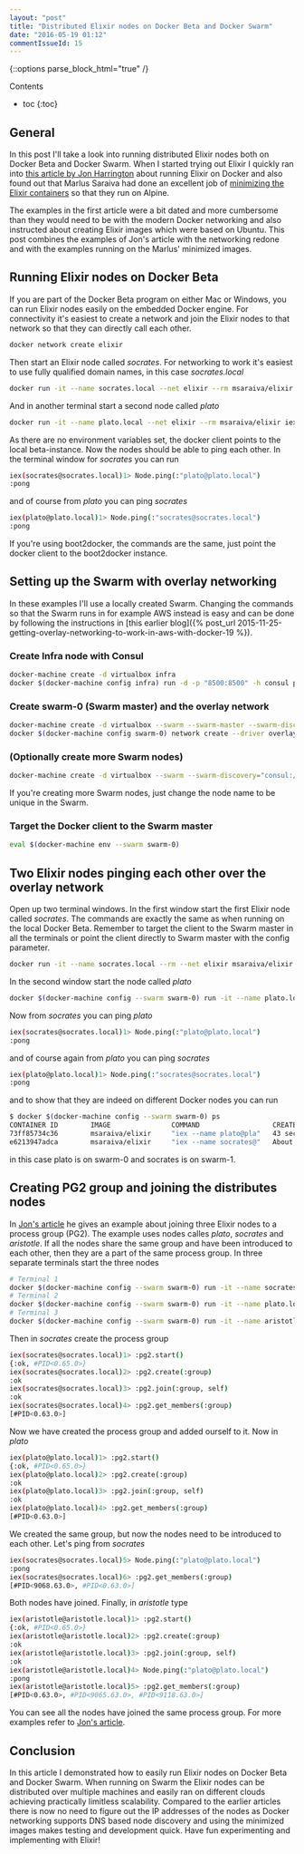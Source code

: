 ```yaml
---
layout: "post"
title: "Distributed Elixir nodes on Docker Beta and Docker Swarm"
date: "2016-05-19 01:12"
commentIssueId: 15
---
```


{::options parse_block_html="true" /}
<div class="toc">
Contents

<!--lint disable -->
* toc
{:toc}
</div>

## General

In this post I'll take a look into running distributed Elixir nodes both on
Docker Beta and Docker Swarm. When I started trying out Elixir I quickly ran
into [this article by Jon
Harrington](http://blog.jonharrington.org/elixir-and-docker/) about running
Elixir on Docker and also found out that Marlus Saraiva had done an excellent
job of [minimizing the Elixir
containers](https://github.com/msaraiva/alpine-erlang) so that they run on
Alpine.

The examples in the first article were a bit dated and more cumbersome than they
would need to be with the modern Docker networking and also instructed about
creating Elixir images which were based on Ubuntu. This post combines the
examples of Jon's article with the networking redone and with the examples
running on the Marlus' minimized images.

## Running Elixir nodes on Docker Beta

If you are part of the Docker Beta program on either Mac or Windows, you can run
Elixir nodes easily on the embedded Docker engine. For connectivity it's easiest
to create a network and join the Elixir nodes to that network so that they can
directly call each other.

~~~bash
docker network create elixir
~~~

Then start an Elixir node called _socrates_. For networking to work it's easiest
to use fully qualified domain names, in this case _socrates.local_

~~~bash
docker run -it --name socrates.local --net elixir --rm msaraiva/elixir iex --name socrates@socrates.local --cookie monster
~~~

And in another terminal start a second node called _plato_

~~~bash
docker run -it --name plato.local --net elixir --rm msaraiva/elixir iex --name plato@plato.local --cookie monster
~~~

As there are no environment variables set, the docker client points to the local
beta-instance. Now the nodes should be able to ping each other. In the terminal
window for _socrates_ you can run

~~~bash
iex(socrates@socrates.local)1> Node.ping(:"plato@plato.local")
:pong
~~~

and of course from _plato_ you can ping _socrates_

~~~bash
iex(plato@plato.local)1> Node.ping(:"socrates@socrates.local")
:pong
~~~

If you're using boot2docker, the commands are the same, just point the docker
client to the boot2docker instance.

## Setting up the Swarm with overlay networking

In these examples I'll use a locally created Swarm. Changing the commands so
that the Swarm runs in for example AWS instead is easy and can be done by
following the instructions in [this earlier blog]({% post_url
2015-11-25-getting-overlay-networking-to-work-in-aws-with-docker-19 %}).

### Create Infra node with Consul

~~~bash
docker-machine create -d virtualbox infra
docker $(docker-machine config infra) run -d -p "8500:8500" -h consul progrium/consul -server -bootstrap
~~~

### Create swarm-0 (Swarm master) and the overlay network

~~~bash
docker-machine create -d virtualbox --swarm --swarm-master --swarm-discovery="consul://$(docker-machine ip infra):8500" --engine-opt="cluster-store=consul://$(docker-machine ip infra):8500" --engine-opt="cluster-advertise=eth1:2376" swarm-0
docker $(docker-machine config swarm-0) network create --driver overlay elixir
~~~

### (Optionally create more Swarm nodes)

~~~bash
docker-machine create -d virtualbox --swarm --swarm-discovery="consul://$(docker-machine ip infra):8500" --engine-opt="cluster-store=consul://$(docker-machine ip infra):8500" --engine-opt="cluster-advertise=eth1:2376" swarm-1
~~~

If you're creating more Swarm nodes, just change the node name to be unique in
the Swarm.

### Target the Docker client to the Swarm master

~~~bash
eval $(docker-machine env --swarm swarm-0)
~~~

## Two Elixir nodes pinging each other over the overlay network

Open up two terminal windows. In the first window start the first Elixir node
called _socrates_. The commands are exactly the same as when running on the
local Docker Beta. Remember to target the client to the Swarm master in all the
terminals or point the client directly to Swarm master with the config
parameter.

~~~bash
docker run -it --name socrates.local --rm --net elixir msaraiva/elixir iex --name socrates@socrates.local --cookie monster
~~~

In the second window start the node called _plato_

~~~bash
docker $(docker-machine config --swarm swarm-0) run -it --name plato.local --rm --net elixir msaraiva/elixir iex --name plato@plato.local --cookie monster
~~~

Now from _socrates_ you can ping _plato_

~~~bash
iex(socrates@socrates.local)1> Node.ping(:"plato@plato.local")
:pong
~~~

and of course again from _plato_ you can ping _socrates_

~~~bash
iex(plato@plato.local)1> Node.ping(:"socrates@socrates.local")
:pong
~~~

and to show that they are indeed on different Docker nodes you can run

~~~bash
$ docker $(docker-machine config --swarm swarm-0) ps
CONTAINER ID        IMAGE               COMMAND                  CREATED              STATUS              PORTS               NAMES
73ff85734c36        msaraiva/elixir     "iex --name plato@pla"   43 seconds ago       Up 42 seconds                           swarm-0/plato.local
e6213947adca        msaraiva/elixir     "iex --name socrates@"   About a minute ago   Up About a minute                       swarm-1/socrates.local
~~~

in this case plato is on swarm-0 and socrates is on swarm-1.

## Creating PG2 group and joining the distributes nodes

In [Jon's article](http://blog.jonharrington.org/elixir-and-docker/) he gives an
example about joining three Elixir nodes to a process group (PG2). The example
uses nodes calles _plato_, _socrates_ and _aristotle_. If all the nodes share
the same group and have been introduced to each other, then they are a part of
the same process group. In three separate terminals start the three nodes

~~~bash
# Terminal 1
docker $(docker-machine config --swarm swarm-0) run -it --name socrates.local --rm --net elixir msaraiva/elixir iex --name socrates@socrates.local --cookie monster
# Terminal 2
docker $(docker-machine config --swarm swarm-0) run -it --name plato.local --rm --net elixir msaraiva/elixir iex --name plato@plato.local --cookie monster
# Terminal 3
docker $(docker-machine config --swarm swarm-0) run -it --name aristotle.local --rm --net elixir msaraiva/elixir iex --name aristotle@aristotle.local --cookie monster
~~~

Then in _socrates_ create the process group

~~~bash
iex(socrates@socrates.local)1> :pg2.start()
{:ok, #PID<0.65.0>}
iex(socrates@socrates.local)2> :pg2.create(:group)
:ok
iex(socrates@socrates.local)3> :pg2.join(:group, self)
:ok
iex(socrates@socrates.local)4> :pg2.get_members(:group)
[#PID<0.63.0>]
~~~

Now we have created the process group and added ourself to it. Now in _plato_

~~~bash
iex(plato@plato.local)1> :pg2.start()
{:ok, #PID<0.65.0>}
iex(plato@plato.local)2> :pg2.create(:group)
:ok
iex(plato@plato.local)3> :pg2.join(:group, self)
:ok
iex(plato@plato.local)4> :pg2.get_members(:group)
[#PID<0.63.0>]
~~~

We created the same group, but now the nodes need to be introduced to each
other. Let's ping from _socrates_

~~~bash
iex(socrates@socrates.local)5> Node.ping(:"plato@plato.local")
:pong
iex(socrates@socrates.local)6> :pg2.get_members(:group)
[#PID<9068.63.0>, #PID<0.63.0>]
~~~

Both nodes have joined. Finally, in _aristotle_ type

~~~bash
iex(aristotle@aristotle.local)1> :pg2.start()
{:ok, #PID<0.65.0>}
iex(aristotle@aristotle.local)2> :pg2.create(:group)
:ok
iex(aristotle@aristotle.local)3> :pg2.join(:group, self)
:ok
iex(aristotle@aristotle.local)4> Node.ping(:"plato@plato.local")
:pong
iex(aristotle@aristotle.local)5> :pg2.get_members(:group)
[#PID<0.63.0>, #PID<9065.63.0>, #PID<9118.63.0>]
~~~

You can see all the nodes have joined the same process group. For more examples
refer to [Jon's article](http://blog.jonharrington.org/elixir-and-docker/).

## Conclusion

In this article I demonstrated how to easily run Elixir nodes on Docker Beta and
Docker Swarm. When running on Swarm the Elixir nodes can be distributed over
multiple machines and easily ran on different clouds achieving practically
limitless scalability. Compared to the earlier articles there is now no need to
figure out the IP addresses of the nodes as Docker networking supports DNS based
node discovery and using the minimized images makes testing and development
quick. Have fun experimenting and implementing with Elixir!
